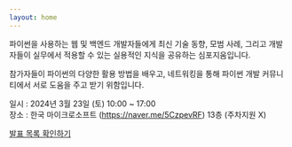 ```yaml
---
layout: home
---
```

파이썬을 사용하는 웹 및 백엔드 개발자들에게 최신 기술 동향, 모범 사례, 그리고 개발자들이 실무에서 적용할 수 있는 실용적인 지식을 공유하는 심포지움입니다.

참가자들이 파이썬의 다양한 활용 방법을 배우고, 네트워킹을 통해 파이썬 개발 커뮤니티에서 서로 도움을 주고 받기 위함입니다.

일시 : 2024년 3월 23일 (토) 10:00 ~ 17:00<br>
장소 : 한국 마이크로소프트 (<a class="button" href="https://naver.me/5CzpevRF">https://naver.me/5CzpevRF</a>) 13층 (주차지원 X)

<a class="button" href="/talks/"> 발표 목록 확인하기 </a>
